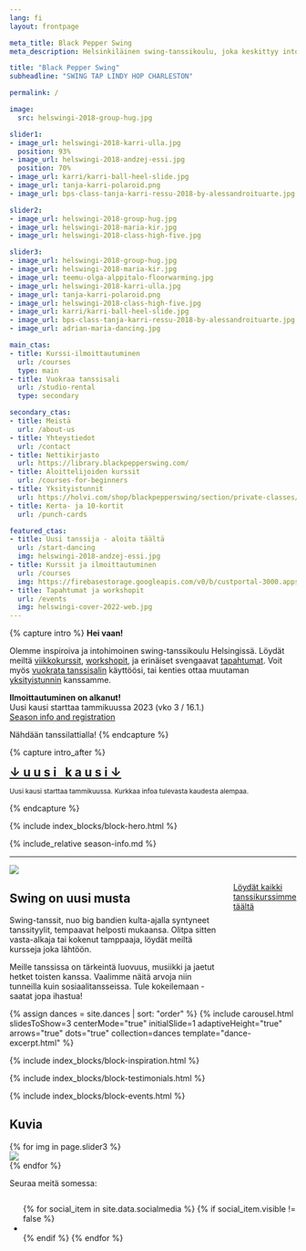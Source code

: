 ```yaml
---
lang: fi
layout: frontpage

meta_title: Black Pepper Swing
meta_description: Helsinkiläinen swing-tanssikoulu, joka keskittyy intohimoisesti ns. autenttisiin swing-tansseihin. Meiltä löytyy niin viikottaisia kursseja kuin workshopeja, tapahtumia, sekä kaikennäköistä muuta tanssiin liittyvää.

title: "Black Pepper Swing"
subheadline: "SWING TAP LINDY HOP CHARLESTON"

permalink: /

image:
  src: helswingi-2018-group-hug.jpg

slider1:
- image_url: helswingi-2018-karri-ulla.jpg
  position: 93%
- image_url: helswingi-2018-andzej-essi.jpg
  position: 70%
- image_url: karri/karri-ball-heel-slide.jpg
- image_url: tanja-karri-polaroid.png
- image_url: bps-class-tanja-karri-ressu-2018-by-alessandroituarte.jpg

slider2:
- image_url: helswingi-2018-group-hug.jpg
- image_url: helswingi-2018-maria-kir.jpg
- image_url: helswingi-2018-class-high-five.jpg

slider3:
- image_url: helswingi-2018-group-hug.jpg
- image_url: helswingi-2018-maria-kir.jpg
- image_url: teemu-olga-alppitalo-floorwarming.jpg
- image_url: helswingi-2018-karri-ulla.jpg
- image_url: tanja-karri-polaroid.png
- image_url: helswingi-2018-class-high-five.jpg
- image_url: karri/karri-ball-heel-slide.jpg
- image_url: bps-class-tanja-karri-ressu-2018-by-alessandroituarte.jpg
- image_url: adrian-maria-dancing.jpg

main_ctas:
- title: Kurssi-ilmoittautuminen
  url: /courses
  type: main
- title: Vuokraa tanssisali
  url: /studio-rental
  type: secondary

secondary_ctas:
- title: Meistä
  url: /about-us
- title: Yhteystiedot
  url: /contact
- title: Nettikirjasto
  url: https://library.blackpepperswing.com/
- title: Aloittelijoiden kurssit
  url: /courses-for-beginners
- title: Yksityistunnit
  url: https://holvi.com/shop/blackpepperswing/section/private-classes/
- title: Kerta- ja 10-kortit
  url: /punch-cards

featured_ctas:
- title: Uusi tanssija - aloita täältä
  url: /start-dancing
  img: helswingi-2018-andzej-essi.jpg
- title: Kurssit ja ilmoittautuminen
  url: /courses
  img: https://firebasestorage.googleapis.com/v0/b/custportal-3000.appspot.com/o/media%2Fbps-autumn-2022.jpg?alt=media&token=19fae595-876a-41d2-8386-8ce1fc1752b7
- title: Tapahtumat ja workshopit
  url: /events
  img: helswingi-cover-2022-web.jpg
---
```


{% capture intro %}
**Hei vaan!**

Olemme inspiroiva ja intohimoinen swing-tanssikoulu Helsingissä. Löydät meiltä [viikkokurssit](/courses), [workshopit](/events), ja erinäiset svengaavat [tapahtumat](/events). Voit myös [vuokrata tanssisalin](/studio-rental) käyttöösi, tai kenties ottaa muutaman [yksityistunnin](/services/#private-classes) kanssamme.

**Ilmoittautuminen on alkanut!**  
Uusi kausi starttaa tammikuussa 2023 (vko 3 / 16.1.)  
[Season info and registration](#season-info)

Nähdään tanssilattialla!
{% endcapture %}

{% capture intro_after %}
<div class="text-center">
<h2 style="margin: 0; font-weight: bold;"><a href="#season-info" style="color: inherit;">↓ u u s i&nbsp; &nbsp;k a u s i ↓</a></h2>
<p><small>Uusi kausi starttaa tammikuussa. Kurkkaa infoa tulevasta kaudesta alempaa.</small></p>
</div>
{% endcapture %}

{% include index_blocks/block-hero.html %}

<a id="season-info" />
<div class="t30"></div>
{% include_relative season-info.md %}
<div class="t50"></div>

<div class="show-for-medium-up"></div>
<hr class="decor skew-left" />

<section class="row b30 align-items-end">
  <div class="large-6 medium-10 medium-centered columns aside pr20">
    <div class="frame landscape shadow-pop">
      <img src="{{ 'helswingi-2018-group-picture-tommi.jpg' | imgurl,size:'medium' }}" />
    </div>
    <div class="show-for-medium-up b30"></div>
  </div>
  <div class="large-6 medium-8 medium-centered columns end t20">
    <div class="show-for-large-up t90"></div>
    <div class="t10"></div>
    <h2>Swing on uusi <b>musta</b></h2>
    <p>Swing-tanssit, nuo big bandien kulta-ajalla syntyneet tanssityylit, tempaavat helposti mukaansa. Olitpa sitten vasta-alkaja tai kokenut tamppaaja, löydät meiltä kursseja joka lähtöön.</p>
    <p>Meille tanssissa on tärkeintä luovuus, musiikki ja jaetut hetket toisten kanssa. Vaalimme näitä arvoja niin tunneilla kuin sosiaalitansseissa. Tule kokeilemaan - saatat jopa ihastua!</p>
    <p><a href="{{ site.baseurl }}/courses" class="">Löydät kaikki tanssikurssimme täältä</a></p>
  </div>
</section>

<section class="row width-max">
  <div class="medium-12 columns slick-padded">
  {% assign dances = site.dances | sort: "order" %}
  {% include carousel.html slidesToShow=3 centerMode="true" initialSlide=1 adaptiveHeight="true" arrows="true" dots="true" collection=dances template="dance-excerpt.html" %}
  </div>
</section>

{% include index_blocks/block-inspiration.html %}

{% include index_blocks/block-testimonials.html %}

{% include index_blocks/block-events.html %}


<h2 class="text-center">Kuvia</h2>

<section class="row width-max b30">
  <div class="medium-12 columns slick-padded">
    <div class="slick-carousel" {% include slick-data slidesToShow=3 variableWidth=true %}>
      {% for img in page.slider3 %}
      <div class="item">
          <img src="{{ img.image_url | imgurl,size:'medium' }}" style="object-position: {{ img.position | default: "center" }}; height: 320px; width: auto;" />
      </div>
      {% endfor %}
    </div>
  </div>
</section>

<div class="text-center">
  <p>Seuraa meitä somessa:</p>
  <div class="text-center t15">
    <ul class="inline-list social-icons" style="display: inline-block;">
      {% for social_item in site.data.socialmedia %}
      {% if social_item.visible != false %}
      <li><a href="{{ social_item.url }}" target="_blank" class="{{ social_item.class }}" title="{{ social_item.title }}"></a></li>
      {% endif %}
      {% endfor %}
    </ul>
  </div>
</div>
